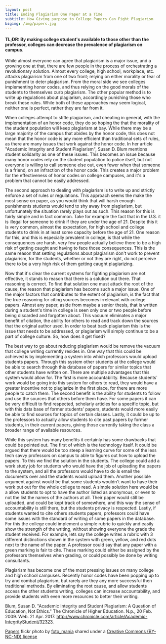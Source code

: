 ```yaml
---
layout: post
title: Ending Plagiarism One Paper at a Time
subtitle: How Giving purpose to College Papers Can Fight Plagiarism
bigimg: /img/papers.jpg
---
```


#### TL;DR: By making college student's available to those other than the professor, colleges can decrease the prevalence of plagiarism on campus.

While almost everyone can agree that plagiarism is a major issue, and a growing one at that, there are few people in the process of orchestrating a revolutionary solution. Almost every college, high school, workplace, etc. attacks plagiarism from one of two front; relying on either morality or fear of punishment to deter plagiarism. From the moral side we see colleges implementing honor codes, and thus relying on the good morals of the students to themselves curb plagiarism. The other popular method is to write up regulations about plagiarism, accordingly punishing those who break these rules. While both of these approaches may seem logical, neither one is perfect, rather they are far from it.

When colleges attempt to stifle plagiarism, and cheating in general, with the implementation of an honor code, they do so hoping the that the morality of the student population will keep plagiarism at bay. While there may be a large majority of the campus that abides by the honor code, this does not mean that the honor code is any more efficient than traditional sets of rules, as there are many  issues that work against the honor code. In her article "Academic Integrity and Student Plagiarism", Susan D. Blum mentions student solidarity as one of these issues. This becomes an issue because many honor codes rely on the student population to police itself, but not everyone is willing to call someone else out, even fewer when that someone is a friend, on an infraction of the honor code. This creates a major problem for the effectiveness of honor codes on college campuses, and it's a problem that cannot be easily addressed.

The second approach to dealing with plagiarism is to write up and strictly enforce a set of rules or regulations. This approach seems the make the most sense on paper, as you would think that will harsh enough punishments students would tend to shy away from plagiarism, but unfortunately the situation rarely plays out as such. This reason for this is fairly simple and in fact common. Take for example the fact that in the U.S. it is illegal for someone to drink if they are under the age of 21. Despite this it is very common, almost the expectation, for high school and college students to drink in at least some capacity before the age of 21. One reason for this, and this is especially prevalent in college, is that while the consequences are harsh, very few people actually believe there to be a high risk of getting caught and having to face those consequences. This is the same reason that setting regulations about plagiarism don't work to prevent plagiarism, for the students, whether or not they are right, do not perceive there to be a very high risk of them getting caught plagiarizing.

Now that it's clear the current systems for fighting plagiarism are not effective, it stands to reason that there is a solution out there. That reasoning is correct. To find that solution one must attack the root of the cause, the reason that plagiarism has become such a major issue. One of the major factors that contributes to the extent of plagiarism, is the fact that the true reasoning for citing sources becomes irrelevant with college papers. Almost any paper, aside from maybe a senior thesis, that is written during a student's time in college is seen only one or two people before being discarded and forgotten about. This vacuum eliminates a major benefit of citation, the ability for others to read and track down the sources that the original author used. In order to beat back plagiarism this is the issue that needs to be addressed, or plagiarism will simply continue to be a part of college culture. So, how does it get fixed?

The best way to go about reducing plagiarism would be remove the vacuum that college writing currently resides in. One way that this could be achieved is by implementing a system into which professors would upload students papers. Through this system other students at the college would be able to search through this database of papers for similar topics that other students have written on. There are multiple advantages that this system would allow for. The first is more accountability. Because students' work would be going into this system for others to read, they would have a greater incentive not to plagiarize in the first place, for there are more people to catch them. The second benefit is the ability for students to follow and use the sources that others before them have. For some papers it can be very difficult to find respected, scholarly articles for a specific topic, but with this data base of former students' papers, students would more easily be able to find sources for topics of certain classes. Lastly, it could be up to the professors to actually allow students to cite past papers by former students, in their current papers, giving those currently taking the class a broader range of available resources.

While this system has many benefits it certainly has some drawbacks that could be pointed out. The first of which is the technology itself. It could be argued that there would be too steep a learning curve for some of the less tech savvy professors on campus to able to figures out how to upload the papers. To this we find the solution in the students. The college could add a work study job for students who would have the job of uploading the papers to the system, and all the professors would have to do is email the documents over and the students would upload them. Another possible argument against would be that some students wouldn't want to have their work put out for the whole college to read. A simple solution here would be a allow students to opt to have the author listed as anonymous, or even to not the list the names of the authors at all. Their paper would still be uploaded, and could be kept track of somewhere, and this way the sense of accountability is still there, but the students privacy is respected. Lastly, if students wanted to cite others students papers, professors could have some issues with the standard of writing of some papers in the database. For this the college could implement a simple rubric to quickly and easily show the strength of the writing, without showing everyone the grade the student received. For example, lets say the college writes a rubric with 3 different distinctions shown in the system with green, yellow, and red dots next to the name of the paper. A professor could say that any paper with a green marking is fair to cite. These marking could either be assigned by the professors themselves when grading, or could possibly be done by writing consultants.

Plagiarism has become one of the most pressing issues on many college and high school campuses. Recently honor codes have been popping up to try and combat plagiarism, but rarely are they any more successful then traditional methods. By eliminating the root cause, and allow students access the other students writing, colleges can increase accountability, and provide students with even more resources to better their writing.



 Blum, Susan D. "Academic Integrity and Student Plagiarism: A Question of Education, Not Ethics." The Chronicle of Higher Education. N.p., 20  Feb. 2009. Web. 21 Apr. 2017. <http://www.chronicle.com/article/Academic-IntegrityStudent/32323>.

<a title="Papers" href="https://flickr.com/photos/foto_mania/16263117970">Papers</a> flickr photo by <a href="https://flickr.com/people/foto_mania">foto_mania</a> shared under a <a href="https://creativecommons.org/licenses/by-nc-nd/2.0/">Creative Commons (BY-NC-ND) license</a>
